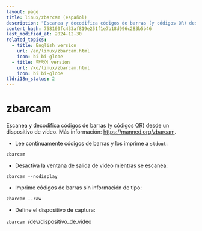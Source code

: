 ```yaml
---
layout: page
title: linux/zbarcam (español)
description: "Escanea y decodifica códigos de barras (y códigos QR) desde un dispositivo de vídeo."
content_hash: 758160fc433af819e251f1e7b18d996c283b5b46
last_modified_at: 2024-12-30
related_topics:
  - title: English version
    url: /en/linux/zbarcam.html
    icon: bi bi-globe
  - title: 한국어 version
    url: /ko/linux/zbarcam.html
    icon: bi bi-globe
tldri18n_status: 2
---
```

# zbarcam

Escanea y decodifica códigos de barras (y códigos QR) desde un dispositivo de vídeo.
Más información: <https://manned.org/zbarcam>.

- Lee continuamente códigos de barras y los imprime a `stdout`:

`zbarcam`

- Desactiva la ventana de salida de video mientras se escanea:

`zbarcam --nodisplay`

- Imprime códigos de barras sin información de tipo:

`zbarcam --raw`

- Define el dispositivo de captura:

`zbarcam `<span class="tldr-var badge badge-pill bg-dark-lm bg-white-dm text-white-lm text-dark-dm font-weight-bold">/dev/dispositivo_de_video</span>
